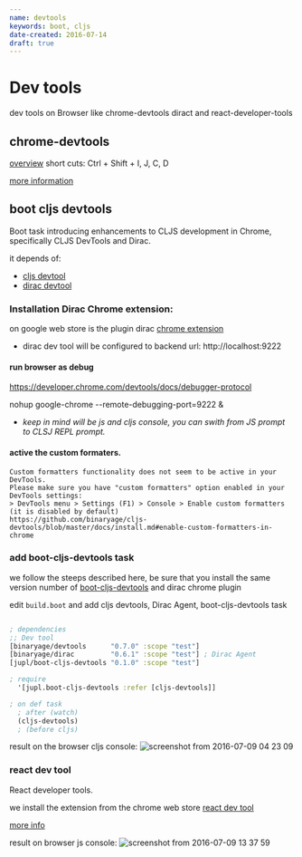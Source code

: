 ```yaml
---
name: devtools
keywords: boot, cljs
date-created: 2016-07-14
draft: true
---
```


# Dev tools


dev tools on Browser like chrome-devtools diract and react-developer-tools


## chrome-devtools

[overview](https://developer.chrome.com/devtools)
short cuts:
Ctrl + Shift + I, J, C, D

[more information](https://developers.google.com/web/tools/chrome-devtools/)

## boot cljs devtools

Boot task introducing enhancements to CLJS development in Chrome, specifically CLJS DevTools and Dirac.

it depends of:
- [cljs devtool](https://github.com/binaryage/cljs-devtools)
- [dirac devtool](https://github.com/binaryage/dirac)


###  Installation Dirac Chrome extension:
on google web store is the plugin dirac
[chrome extension](https://chrome.google.com/webstore/detail/dirac-devtools/kbkdngfljkchidcjpnfcgcokkbhlkogi)

-  dirac dev tool will be configured to backend url: http://localhost:9222

#### run browser as debug
https://developer.chrome.com/devtools/docs/debugger-protocol

nohup google-chrome  --remote-debugging-port=9222 &
<!-- --new-window -->
<!-- --profile-directory=Developer -->
<!-- google-chrome --user-data-dir=<some directory> -->
<!-- google-chrome --incognito -->


-  *keep in mind will be js and cljs console, you can swith from JS prompt to CLSJ REPL prompt.*

<!--
 to avoid this warning
- Cannot attach Dirac DevTools. Likely cause: another instance of DevTools is already attached. target-url=http://localhost:9222, tab-url=http://localhost:3000/
-->


#### active the custom formaters.

    Custom formatters functionality does not seem to be active in your DevTools.
    Please make sure you have "custom formatters" option enabled in your DevTools settings:
    > DevTools menu > Settings (F1) > Console > Enable custom formatters (it is disabled by default)
    https://github.com/binaryage/cljs-devtools/blob/master/docs/install.md#enable-custom-formatters-in-chrome


### add boot-cljs-devtools task

we follow the steeps described here, be sure that you install the same version number of
[boot-cljs-devtools](https://github.com/jupl/boot-cljs-devtools)
and dirac chrome plugin

edit `build.boot` and add cljs devtools, Dirac Agent, boot-cljs-devtools task
```clojure

; dependencies
;; Dev tool
[binaryage/devtools      "0.7.0" :scope "test"]
[binaryage/dirac         "0.6.1" :scope "test"] ; Dirac Agent
[jupl/boot-cljs-devtools "0.1.0" :scope "test"]

; require
  '[jupl.boot-cljs-devtools :refer [cljs-devtools]]

; on def task
  ; after (watch)
  (cljs-devtools)
  ; (before cljs)

```

result on the browser cljs console:
![screenshot from 2016-07-09 04 23 09](https://cloud.githubusercontent.com/assets/3462917/16707712/9caf72c2-45d8-11e6-9479-55a58465d7ef.png)


### react dev tool
React developer tools.

we install the extension from the chrome web store [react dev tool](https://chrome.google.com/webstore/detail/react-developer-tools/fmkadmapgofadopljbjfkapdkoienihi)

[more info](https://facebook.github.io/react/blog/2015/09/02/new-react-developer-tools.html)


result on browser js console:
![screenshot from 2016-07-09 13 37 59](https://cloud.githubusercontent.com/assets/3462917/16707762/64a75348-45da-11e6-9e2c-62bcfb06359e.png)
